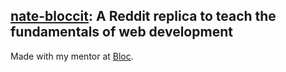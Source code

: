 ## [nate-bloccit](https://nate-bloccit.herokuapp.com/): A Reddit replica to teach the fundamentals of web development

Made with my mentor at [Bloc](http://bloc.io).
